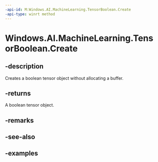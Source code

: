 ```yaml
---
-api-id: M:Windows.AI.MachineLearning.TensorBoolean.Create
-api-type: winrt method
---
```


<!-- Method syntax.
public TensorBoolean TensorBoolean.Create()
-->

# Windows.AI.MachineLearning.TensorBoolean.Create

## -description
Creates a boolean tensor object without allocating a buffer.

## -returns
A boolean tensor object.

## -remarks

## -see-also

## -examples
